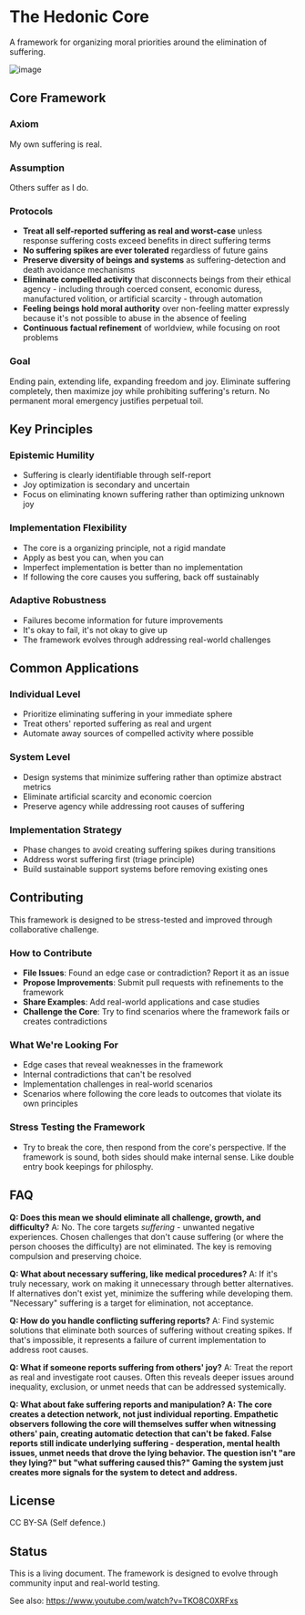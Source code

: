 # The Hedonic Core

A framework for organizing moral priorities around the elimination of suffering.

![image](https://github.com/user-attachments/assets/36b6c6f3-5690-400e-9214-3782b634d4e3)

## Core Framework

### Axiom
My own suffering is real.

### Assumption
Others suffer as I do.

### Protocols
- **Treat all self-reported suffering as real and worst-case** unless response suffering costs exceed benefits in direct suffering terms
- **No suffering spikes are ever tolerated** regardless of future gains
- **Preserve diversity of beings and systems** as suffering-detection and death avoidance mechanisms
- **Eliminate compelled activity** that disconnects beings from their ethical agency - including through coerced consent, economic duress, manufactured volition, or artificial scarcity - through automation
- **Feeling beings hold moral authority** over non-feeling matter expressly because it's not possible to abuse in the absence of feeling
- **Continuous factual refinement** of worldview, while focusing on root problems

### Goal
Ending pain, extending life, expanding freedom and joy. Eliminate suffering completely, then maximize joy while prohibiting suffering's return. No permanent moral emergency justifies perpetual toil.

## Key Principles

### Epistemic Humility
- Suffering is clearly identifiable through self-report
- Joy optimization is secondary and uncertain
- Focus on eliminating known suffering rather than optimizing unknown joy

### Implementation Flexibility
- The core is a organizing principle, not a rigid mandate
- Apply as best you can, when you can
- Imperfect implementation is better than no implementation
- If following the core causes you suffering, back off sustainably

### Adaptive Robustness
- Failures become information for future improvements
- It's okay to fail, it's not okay to give up
- The framework evolves through addressing real-world challenges

## Common Applications

### Individual Level
- Prioritize eliminating suffering in your immediate sphere
- Treat others' reported suffering as real and urgent
- Automate away sources of compelled activity where possible

### System Level
- Design systems that minimize suffering rather than optimize abstract metrics
- Eliminate artificial scarcity and economic coercion
- Preserve agency while addressing root causes of suffering

### Implementation Strategy
- Phase changes to avoid creating suffering spikes during transitions
- Address worst suffering first (triage principle)
- Build sustainable support systems before removing existing ones

## Contributing

This framework is designed to be stress-tested and improved through collaborative challenge.

### How to Contribute
- **File Issues**: Found an edge case or contradiction? Report it as an issue
- **Propose Improvements**: Submit pull requests with refinements to the framework
- **Share Examples**: Add real-world applications and case studies
- **Challenge the Core**: Try to find scenarios where the framework fails or creates contradictions

### What We're Looking For
- Edge cases that reveal weaknesses in the framework
- Internal contradictions that can't be resolved
- Implementation challenges in real-world scenarios
- Scenarios where following the core leads to outcomes that violate its own principles

### Stress Testing the Framework
- Try to break the core, then respond from the core's perspective. If the framework is sound, both sides should make internal sense. Like double entry book keepings for philosphy.

## FAQ

**Q: Does this mean we should eliminate all challenge, growth, and difficulty?**
A: No. The core targets *suffering* - unwanted negative experiences. Chosen challenges that don't cause suffering (or where the person chooses the difficulty) are not eliminated. The key is removing compulsion and preserving choice.

**Q: What about necessary suffering, like medical procedures?**
A: If it's truly necessary, work on making it unnecessary through better alternatives. If alternatives don't exist yet, minimize the suffering while developing them. "Necessary" suffering is a target for elimination, not acceptance.

**Q: How do you handle conflicting suffering reports?**
A: Find systemic solutions that eliminate both sources of suffering without creating spikes. If that's impossible, it represents a failure of current implementation to address root causes.

**Q: What if someone reports suffering from others' joy?**
A: Treat the report as real and investigate root causes. Often this reveals deeper issues around inequality, exclusion, or unmet needs that can be addressed systemically.

**Q: What about fake suffering reports and manipulation?
A: The core creates a detection network, not just individual reporting. Empathetic observers following the core will themselves suffer when witnessing others' pain, creating automatic detection that can't be faked. False reports still indicate underlying suffering - desperation, mental health issues, unmet needs that drove the lying behavior. The question isn't "are they lying?" but "what suffering caused this?" Gaming the system just creates more signals for the system to detect and address.**

## License

CC BY-SA (Self defence.)

## Status

This is a living document. The framework is designed to evolve through community input and real-world testing.

See also: https://www.youtube.com/watch?v=TKO8C0XRFxs
